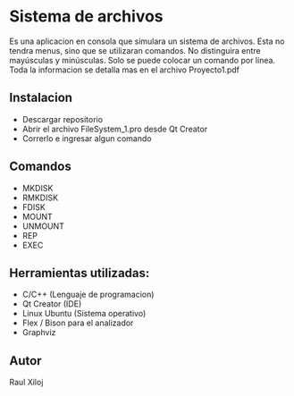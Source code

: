 # Sistema de archivos 

Es una aplicacion en consola que simulara un sistema de archivos. Esta no tendra menus, sino que se utilizaran comandos. No distinguira entre mayúsculas y minúsculas. Solo se puede colocar un comando por línea. Toda la informacion se detalla mas en el archivo Proyecto1.pdf 

## Instalacion
- Descargar repositorio
- Abrir el archivo FileSystem_1.pro desde Qt Creator
- Correrlo e ingresar algun comando

## Comandos
- MKDISK
- RMKDISK
- FDISK
- MOUNT
- UNMOUNT
- REP
- EXEC

## Herramientas utilizadas:
- C/C++ (Lenguaje de programacion) 
- Qt Creator (IDE)
- Linux Ubuntu (Sistema operativo) 
- Flex / Bison para el analizador
- Graphviz

## Autor 
Raul Xiloj
